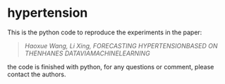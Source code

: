 # hypertension

This is the python code to reproduce the experiments in the paper:
> *Haoxue Wang, Li Xing, FORECASTING HYPERTENSIONBASED ON THENHANES DATAVIAMACHINELEARNING*

the code is finished with python, for any questions or comment, please contact the authors.
